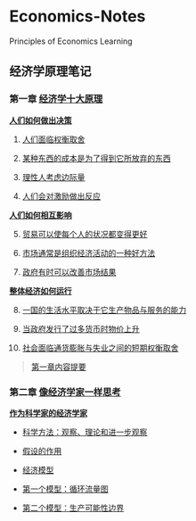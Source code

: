 # Economics-Notes

Principles of Economics Learning

## 经济学原理笔记

### 第一章 [经济学十大原理](Chapter-1.md#经济学十大原理)

[**人们如何做出决策**](Chapter-1.md#人们如何做出决策)

1. [人们面临权衡取舍](Chapter-1.md#1人们面临权衡取舍)

2. [某种东西的成本是为了得到它所放弃的东西](Chapter-1.md#2某种东西的成本是为了得到它所放弃的东西)

3. [理性人考虑边际量](Chapter-1.md#3理性人考虑边际量)

4. [人们会对激励做出反应](Chapter-1.md#4人们会对激励做出反应)

[**人们如何相互影响**](Chapter-1.md#人们如何相互影响)

5. [贸易可以使每个人的状况都变得更好](Chapter-1.md#5贸易可以使每个人的状况都变得更好)

6. [市场通常是组织经济活动的一种好方法](Chapter-1.md#6市场通常是组织经济活动的一种好方法)

7. [政府有时可以改善市场结果](Chapter-1.md#7政府有时可以改善市场结果)

[**整体经济如何运行**](Chapter-1.md#整体经济如何运行)

8. [一国的生活水平取决于它生产物品与服务的能力](Chapter-1.md#8一国的生活水平取决于它生产物品与服务的能力)

9. [当政府发行了过多货币时物价上升](Chapter-1.md#9当政府发行了过多货币时物价上升)

10. [社会面临通货膨胀与失业之间的短期权衡取舍](Chapter-1.md#10社会面临通货膨胀与失业之间的短期权衡取舍)

>[第一章内容提要](Chapter-1.md#summary)

### 第二章 [像经济学家一样思考](Chapter-2.md#像经济学家一样思考)

[**作为科学家的经济学家**](Chapter-2.md#作为科学家的经济学家)

- [科学方法：观察、理论和进一步观察](Chapter-2.md#科学方法：观察、理论和进一步观察)
  
- [假设的作用](Chapter-2.md#假设的作用)
  
- [经济模型](Chapter-2.md#经济模型)
  
- [第一个模型：循环流量图](Chapter-2.md#第一个模型：循环流量图)
  
- [第二个模型：生产可能性边界](Chapter-2.md#第二个模型：生产可能性边界)
